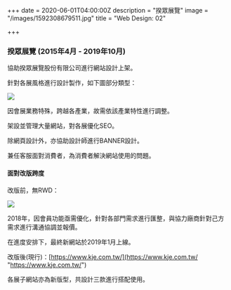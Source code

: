 +++
date = 2020-06-01T04:00:00Z
description = "揆眾展覽"
image = "/images/1592308679511.jpg"
title = "Web Design: 02"

+++
### 揆眾展覽 (2015年4月 - 2019年10月)

協助揆眾展覽股份有限公司進行網站設計上架。

針對各展風格進行設計製作，如下圖部分類型：

![](/images/web_kje_003.png)

因會展業務特殊，跨越各產業，故需依該產業特性進行調整。

架設並管理大量網站，對各展優化SEO。

除網頁設計外，亦協助設計師進行BANNER設計。

兼任客服面對消費者，為消費者解決網站使用的問題。

#### 面對改版跨度

改版前，無RWD：

![](/images/web_kje_001.jpg)

2018年，因會員功能亟需優化，針對各部門需求進行匯整，與協力廠商針對己方需求進行溝通協調並報價。

在進度安排下，最終新網站於2019年1月上線。

改版後(現行)：[https://www.kje.com.tw/](https://www.kje.com.tw/ "https://www.kje.com.tw/")

各展子網站亦為新版型，共設計三款進行搭配使用。